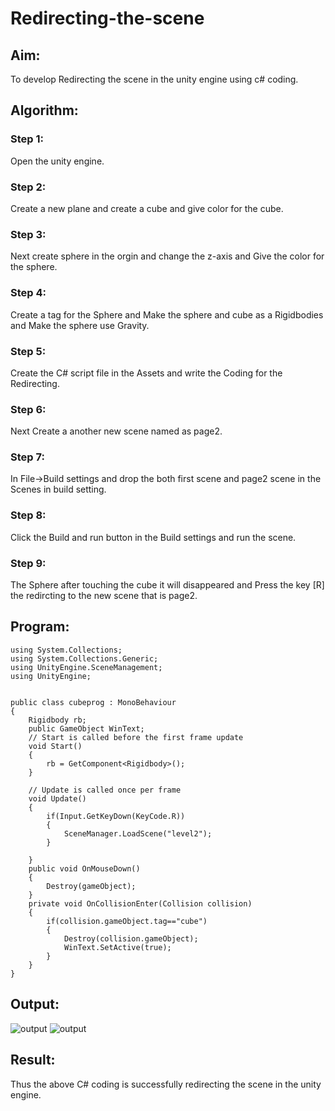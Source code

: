 # Redirecting-the-scene

## Aim:
To develop Redirecting the scene in the unity engine using c# coding.

## Algorithm:
### Step 1:
Open the unity engine.

### Step 2:
Create a new plane and create a cube and give color for the cube.

### Step 3:
Next create sphere in the orgin and change the z-axis and Give the color for the sphere.

### Step 4:
Create a tag for the Sphere and Make the sphere and cube as a Rigidbodies and Make the sphere use Gravity.

### Step 5:
Create the C# script file in the Assets and write the Coding for the Redirecting.

### Step 6:
Next Create a another new scene named as page2.

### Step 7:
In File->Build settings and drop the both first scene and page2 scene in the Scenes in build setting.

### Step 8:
Click the Build and run button in the Build settings and run the scene.

### Step 9:
The Sphere after touching the cube it will disappeared and Press the key [R] the redircting to the new scene that is page2.


## Program:
```
using System.Collections;
using System.Collections.Generic;
using UnityEngine.SceneManagement;
using UnityEngine;


public class cubeprog : MonoBehaviour
{
    Rigidbody rb;
    public GameObject WinText;
    // Start is called before the first frame update
    void Start()
    {
        rb = GetComponent<Rigidbody>(); 
    }

    // Update is called once per frame
    void Update()
    {
        if(Input.GetKeyDown(KeyCode.R))
        {
            SceneManager.LoadScene("level2");
        }
        
    }
    public void OnMouseDown()
    {
        Destroy(gameObject);
    }
    private void OnCollisionEnter(Collision collision)
    {
        if(collision.gameObject.tag=="cube")
        {
            Destroy(collision.gameObject);
            WinText.SetActive(true);
        }
    }
}

```
## Output:
![output]()
![output]()
## Result:
Thus the above C# coding is successfully redirecting the scene in the unity engine.
